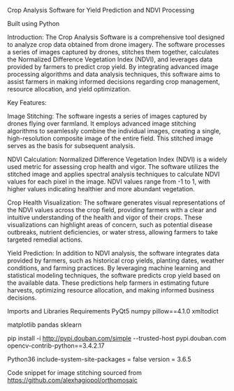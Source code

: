 Crop Analysis Software for Yield Prediction and NDVI Processing

Built using Python

Introduction:
The Crop Analysis Software is a comprehensive tool designed to analyze crop data obtained from drone imagery. The software processes a series of images captured by drones, stitches them together, calculates the Normalized Difference Vegetation Index (NDVI), and leverages data provided by farmers to predict crop yield. By integrating advanced image processing algorithms and data analysis techniques, this software aims to assist farmers in making informed decisions regarding crop management, resource allocation, and yield optimization.

Key Features:

Image Stitching:
The software ingests a series of images captured by drones flying over farmland. It employs advanced image stitching algorithms to seamlessly combine the individual images, creating a single, high-resolution composite image of the entire field. This stitched image serves as the basis for subsequent analysis.

NDVI Calculation:
Normalized Difference Vegetation Index (NDVI) is a widely used metric for assessing crop health and vigor. The software utilizes the stitched image and applies spectral analysis techniques to calculate NDVI values for each pixel in the image. NDVI values range from -1 to 1, with higher values indicating healthier and more abundant vegetation.

Crop Health Visualization:
The software generates visual representations of the NDVI values across the crop field, providing farmers with a clear and intuitive understanding of the health and vigor of their crops. These visualizations can highlight areas of concern, such as potential disease outbreaks, nutrient deficiencies, or water stress, allowing farmers to take targeted remedial actions.

Yield Prediction:
In addition to NDVI analysis, the software integrates data provided by farmers, such as historical crop yields, planting dates, weather conditions, and farming practices. By leveraging machine learning and statistical modeling techniques, the software predicts crop yield based on the available data. These predictions help farmers in estimating future harvests, optimizing resource allocation, and making informed business decisions.



Imports and Libraries Requirements
PyQt5
numpy
pillow==4.1.0
xmltodict

matplotlib
pandas
sklearn

pip install -i http://pypi.douban.com/simple --trusted-host pypi.douban.com opencv-contrib-python==3.4.2.17


Python36
include-system-site-packages = false
version = 3.6.5


Code snippet for image stitching sourced from https://github.com/alexhagiopol/orthomosaic

